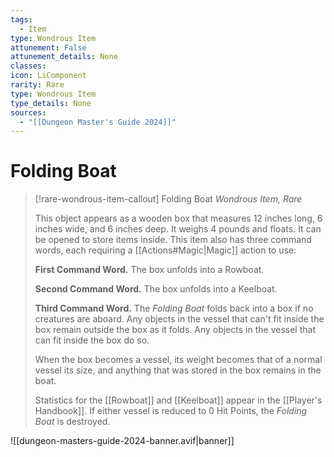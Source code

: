 ```yaml
---
tags:
  - Item
type: Wondrous Item
attunement: False
attunement_details: None
classes:
icon: LiComponent
rarity: Rare
type: Wondrous Item
type_details: None
sources: 
  - "[[Dungeon Master's Guide 2024]]"
---
```

# Folding Boat
>[!rare-wondrous-item-callout] Folding Boat
>_Wondrous Item, Rare_
>
>This object appears as a wooden box that measures 12 inches long, 6 inches wide, and 6 inches deep. It weighs 4 pounds and floats. It can be opened to store items inside. This item also has three command words, each requiring a [[Actions#Magic\|Magic]] action to use:
>
>**First Command Word.** The box unfolds into a Rowboat.
>
>**Second Command Word.** The box unfolds into a Keelboat.
>
>**Third Command Word.** The _Folding Boat_ folds back into a box if no creatures are aboard. Any objects in the vessel that can't fit inside the box remain outside the box as it folds. Any objects in the vessel that can fit inside the box do so.
>
>When the box becomes a vessel, its weight becomes that of a normal vessel its size, and anything that was stored in the box remains in the boat.
>
>Statistics for the [[Rowboat]] and [[Keelboat]] appear in the [[Player's Handbook]]. If either vessel is reduced to 0 Hit Points, the _Folding Boat_ is destroyed.
>


![[dungeon-masters-guide-2024-banner.avif|banner]]